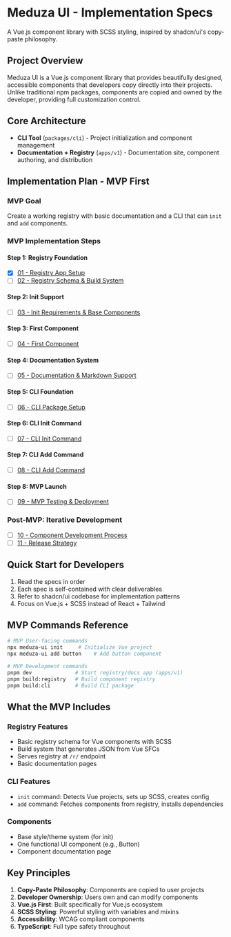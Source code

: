 # Meduza UI - Implementation Specs

A Vue.js component library with SCSS styling, inspired by shadcn/ui's copy-paste philosophy.

## Project Overview

Meduza UI is a Vue.js component library that provides beautifully designed, accessible components that developers copy directly into their projects. Unlike traditional npm packages, components are copied and owned by the developer, providing full customization control.

## Core Architecture

- **CLI Tool** (`packages/cli`) - Project initialization and component management
- **Documentation + Registry** (`apps/v1`) - Documentation site, component authoring, and distribution

## Implementation Plan - MVP First

### MVP Goal
Create a working registry with basic documentation and a CLI that can `init` and `add` components.

### MVP Implementation Steps

#### Step 1: Registry Foundation
- [x] [01 - Registry App Setup](./01-registry-app-setup.md)
- [ ] [02 - Registry Schema & Build System](./02-registry-schema-build.md)

#### Step 2: Init Support
- [ ] [03 - Init Requirements & Base Components](./03-init-requirements.md)

#### Step 3: First Component
- [ ] [04 - First Component](./04-first-component-docs.md)

#### Step 4: Documentation System
- [ ] [05 - Documentation & Markdown Support](./05-documentation-system.md)

#### Step 5: CLI Foundation
- [ ] [06 - CLI Package Setup](./06-cli-package-setup.md)

#### Step 6: CLI Init Command
- [ ] [07 - CLI Init Command](./07-cli-init-command.md)

#### Step 7: CLI Add Command
- [ ] [08 - CLI Add Command](./08-cli-add-command.md)

#### Step 8: MVP Launch
- [ ] [09 - MVP Testing & Deployment](./09-mvp-testing-deployment.md)

### Post-MVP: Iterative Development
- [ ] [10 - Component Development Process](./10-component-development-process.md)
- [ ] [11 - Release Strategy](./11-release-strategy.md)

## Quick Start for Developers

1. Read the specs in order
2. Each spec is self-contained with clear deliverables
3. Refer to shadcn/ui codebase for implementation patterns
4. Focus on Vue.js + SCSS instead of React + Tailwind

## MVP Commands Reference

```bash
# MVP User-facing commands
npx meduza-ui init     # Initialize Vue project
npx meduza-ui add button    # Add button component

# MVP Development commands
pnpm dev              # Start registry/docs app (apps/v1)
pnpm build:registry   # Build component registry
pnpm build:cli        # Build CLI package
```

## What the MVP Includes

### Registry Features
- Basic registry schema for Vue components with SCSS
- Build system that generates JSON from Vue SFCs
- Serves registry at `/r/` endpoint
- Basic documentation pages

### CLI Features  
- `init` command: Detects Vue projects, sets up SCSS, creates config
- `add` command: Fetches components from registry, installs dependencies

### Components
- Base style/theme system (for init)
- One functional UI component (e.g., Button)
- Component documentation page

## Key Principles

1. **Copy-Paste Philosophy**: Components are copied to user projects
2. **Developer Ownership**: Users own and can modify components
3. **Vue.js First**: Built specifically for Vue.js ecosystem
4. **SCSS Styling**: Powerful styling with variables and mixins
5. **Accessibility**: WCAG compliant components
6. **TypeScript**: Full type safety throughout
